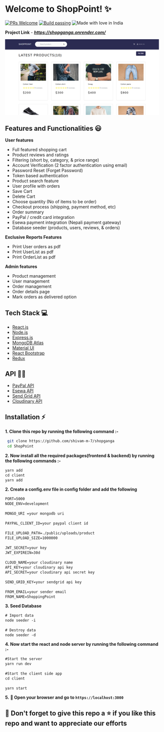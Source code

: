 # Welcome to ShopPoint! ✨

[![PRs Welcome](https://img.shields.io/badge/PRs-welcome-brightgreen.svg?style=flat-square)](https://shopganga.onrender.com/)&nbsp;[![Build passing](https://img.shields.io/badge/Build-Passing-brightgreen.svg?style=flat-square)](https://shoppingpoint.herokuapp.com/)&nbsp;![Made with love in India](https://madewithlove.now.sh/np?heart=true)

**Project Link** - ***https://shopganga.onrender.com/***

![screenshot](image/home.PNG)

## Features and Functionalities 😃

**User features**

- Full featured shopping cart
- Product reviews and ratings
- Filtering (short by, category, & price range)
- Account Verification (2 factor authentication using email)
- Password Reset (Forget Password)
- Token based authentication
- Product search feature
- User profile with orders
- Save Cart
- Delete Cart
- Choose quantity (No of items to be order)
- Checkout process (shipping, payment method, etc)
- Order summary
- PayPal / credit card integration
- Esewa payment integration (Nepali payment gateway)
- Database seeder (products, users, reviews, & orders)

**Exclusive Reports Features**

- Print User orders as pdf
- Print UserList as pdf
- Print OrderList as pdf

**Admin features**

- Product management
- User management
- Order management
- Order details page
- Mark orders as delivered option

## Tech Stack 💻

- [React.js](https://reactjs.org/)
- [Node.js](https://nodejs.org/en/)
- [Express.js](https://expressjs.com/)
- [MongoDB Atlas](https://www.mongodb.com/cloud/atlas)
- [Material UI](https://material-ui.com/)
- [React Bootstrap](https://react-bootstrap.github.io/)
- [Redux](https://redux.js.org/)

## API :man_technologist:

- [PayPal API](https://developer.paypal.com/)
- [Esewa API](https://developer.esewa.com.np)
- [Send Grid API](https://sendgrid.com/)
- [Cloudinary API](https://cloudinary.com/)

## Installation :zap:

**1. Clone this repo by running the following command :-**

```bash
 git clone https://github.com/shivam-m-7/shopganga
 cd ShopPoint
```

**2. Now install all the required packages(frontend & backend) by running the following commands :-**

```
yarn add
cd client
yarn add
```

**2. Create a config.env file in config folder and add the following**

```
PORT=5000
NODE_ENV=development

MONGO_URI =your mongodb uri

PAYPAL_CLIENT_ID=your paypal client id

FILE_UPLOAD_PATH=./public/uploads/product
FILE_UPLOAD_SIZE=1000000

JWT_SECRET=your key
JWT_EXPIREIN=30d

CLOUD_NAME=your cloudinary name
API_KEY=your cloudinary api key
API_SECRET=your cloudinary api secret key

SEND_GRID_KEY=your sendgrid api key

FROM_EMAIL=your sender email
FROM_NAME=ShoppingPoint

```

**3. Seed Database**

```
# Import data
node seeder -i

# Destroy data
node seeder -d
```

**4. Now start the react and node server by running the following command :-**

```
#Start the server
yarn run dev

#Start the client side app
cd client

yarn start
```

**5.** **🎉 Open your browser and go to `https://localhost:3000`**

## 🤩 Don't forget to give this repo a ⭐ if you like this repo and want to appreciate our efforts

